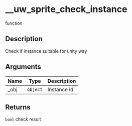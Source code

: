 # __uw_sprite_check_instance

<span class="badge badge-secondary">function</span>

## Description
Check if instance suitable for unity way

## Arguments
| Name | Type | Description |
| ---- | ---- | ----------- |
| _obj | `object` | Instance id |

## Returns
`bool` check result